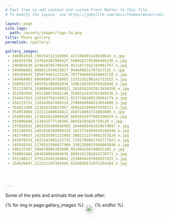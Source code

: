 ```yaml
---
# Feel free to add content and custom Front Matter to this file.
# To modify the layout, see https://jekyllrb.com/docs/themes/#overriding-theme-defaults

layout: page
site.logo:
  path: /assets/images/logo.fw.png
title: Photo gallery
permalink: /gallery/

gallery_images:
 - 346061010_790154312320865_421598491149910610_n.jpg
 - 346459798_247026267995427_5989262793360486236_n.jpg
 - 346965638_629620705740359_4521871562183001767_n.jpg
 - 349066682_800011934633017_994696631767417535_n.jpg
 - 349169429_185474461123326_7677966685838843718_n.jpg
 - 349464903_606988414716883_1333316298242733525_n.jpg
 - 350992157_685791306891034_3386184701976928846_n.jpg
 - 351133676_1580968368980921_2610342925813650356_n.jpg
 - 352392456_165136673042146_3256522435763305536_n.jpg
 - 354047933_220342794156011_9137740289529664179_n.jpg
 - 354213731_220343047489319_2780456948513654000_n.jpg
 - 354812300_221624334027857_4566181894075039111_n.jpg
 - 354953068_222221460634811_450724863722083009_n.jpg
 - 354981091_223842623806028_8601693977660290929_n.jpg
 - 355006840_223842577139366_80458185826759129_n.jpg
 - 337682641_1881935488846983_2648005442428679097_n.jpg
 - 342540703_1481836348890319_1815724469436180546_n.jpg
 - 343744637_1429555991132892_3002212374662353528_n.jpg
 - 343970374_1025243465123731_7291789041742777023_n.jpg
 - 345910243_1276533396627906_3302280837664669840_n.jpg
 - 349137287_588978806383090_951904166790825105_n.jpg
 - 350003484_604650964964676_8994101201814720772_n.jpg
 - 351146517_575533441364041_2158094297849837025_n.jpg
 - 354639447_222221297301494_6254850131872194104_n.jpg




---
```

Some of the pets and animals that we look after:
<div style="display:flex; flex-wrap: wrap;">
{% for img in page.gallery_images %}
  <div style="padding:10px;">
    <a href="/assets/images/gallery/{{ img }}">
        <img src="/assets/images/gallery/tn/tn_{{ img }}" style="box-shadow: 0 4px 8px 0 rgba(0, 0, 0, 0.2), 0 6px 20px 0 rgba(0, 0, 0, 0.19);"/>
    </a>
  </div>
{% endfor %}
</div>
<script type="text/javascript" src="/assets/js/lightbox.js"></script>
<link rel="stylesheet" href="/assets/css/lightbox.css">
